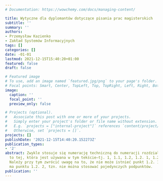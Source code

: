 ```yaml
---
# Documentation: https://wowchemy.com/docs/managing-content/

title: Wytyczne dla dyplomantów dotyczące pisania prac magisterskich
subtitle: ''
summary: ''
authors:
- Przemysław Kazienko
- Zakład Systemów Informacyjnych
tags: []
categories: []
date: -01-01
lastmod: 2021-12-15T15:40:20+01:00
featured: false
draft: false

# Featured image
# To use, add an image named `featured.jpg/png` to your page's folder.
# Focal points: Smart, Center, TopLeft, Top, TopRight, Left, Right, BottomLeft, Bottom, BottomRight.
image:
  caption: ''
  focal_point: ''
  preview_only: false

# Projects (optional).
#   Associate this post with one or more of your projects.
#   Simply enter your project's folder or file name without extension.
#   E.g. `projects = ["internal-project"]` references `content/project/deep-learning/index.md`.
#   Otherwise, set `projects = []`.
projects: []
publishDate: '2021-12-15T14:40:20.152273Z'
publication_types:
- '2'
abstract: Zwykle stosuje się numerację techniczną do numeracji rozdziałów i podpunktów—podobną
  to tej, która jest używana w tym tekście—tj. 1, 1.1, 1.2, 1.2. 1, 1.2. 2, 1.3,....
  Należy przy tym zwrócić uwagę na to, że nie może istnieć punkt 1.2. 1 jeżeli nie
  ma punktu 1.2. 2, tzn. nie można stosować pojedynczych podpunktów.
publication: ''
---
```

